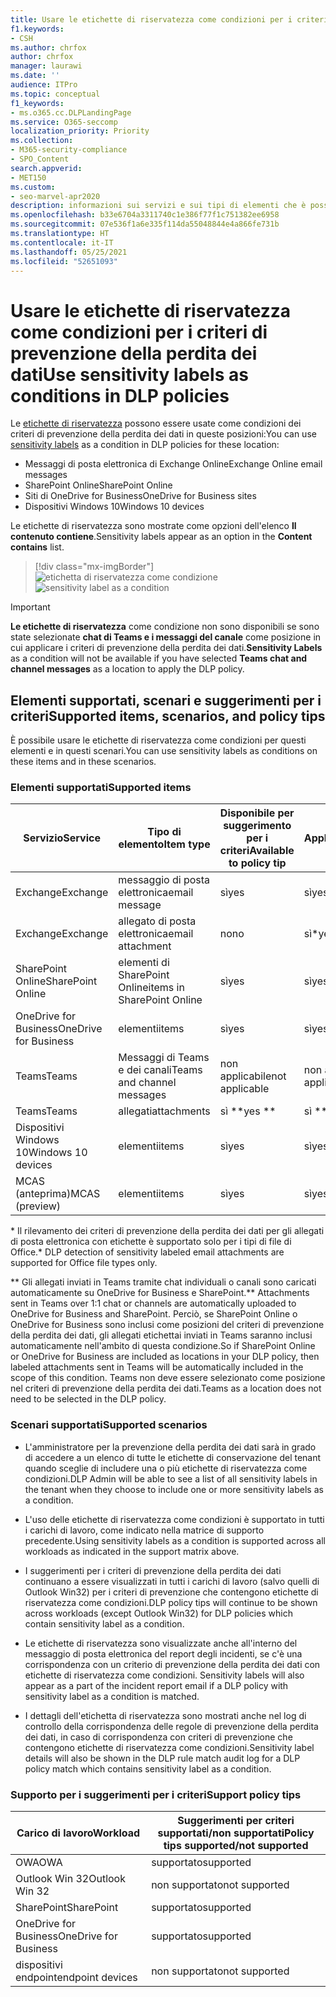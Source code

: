 ```yaml
---
title: Usare le etichette di riservatezza come condizioni per i criteri di prevenzione della perdita dei dati
f1.keywords:
- CSH
ms.author: chrfox
author: chrfox
manager: laurawi
ms.date: ''
audience: ITPro
ms.topic: conceptual
f1_keywords:
- ms.o365.cc.DLPLandingPage
ms.service: O365-seccomp
localization_priority: Priority
ms.collection:
- M365-security-compliance
- SPO_Content
search.appverid:
- MET150
ms.custom:
- seo-marvel-apr2020
description: informazioni sui servizi e sui tipi di elementi che è possibile usare nelle etichette di riservatezza come condizioni per i criteri di prevenzione della perdita dei dati
ms.openlocfilehash: b33e6704a3311740c1e386f77f1c751382ee6958
ms.sourcegitcommit: 07e536f1a6e335f114da55048844e4a866fe731b
ms.translationtype: HT
ms.contentlocale: it-IT
ms.lasthandoff: 05/25/2021
ms.locfileid: "52651093"
---
```

# <a name="use-sensitivity-labels-as-conditions-in-dlp-policies"></a><span data-ttu-id="53531-103">Usare le etichette di riservatezza come condizioni per i criteri di prevenzione della perdita dei dati</span><span class="sxs-lookup"><span data-stu-id="53531-103">Use sensitivity labels as conditions in DLP policies</span></span>

<span data-ttu-id="53531-104">Le [etichette di riservatezza](sensitivity-labels.md) possono essere usate come condizioni dei criteri di prevenzione della perdita dei dati in queste posizioni:</span><span class="sxs-lookup"><span data-stu-id="53531-104">You can use [sensitivity labels](sensitivity-labels.md) as a condition in DLP policies for these location:</span></span>

- <span data-ttu-id="53531-105">Messaggi di posta elettronica di Exchange Online</span><span class="sxs-lookup"><span data-stu-id="53531-105">Exchange Online email messages</span></span>
- <span data-ttu-id="53531-106">SharePoint Online</span><span class="sxs-lookup"><span data-stu-id="53531-106">SharePoint Online</span></span>
- <span data-ttu-id="53531-107">Siti di OneDrive for Business</span><span class="sxs-lookup"><span data-stu-id="53531-107">OneDrive for Business sites</span></span>
- <span data-ttu-id="53531-108">Dispositivi Windows 10</span><span class="sxs-lookup"><span data-stu-id="53531-108">Windows 10 devices</span></span>

<span data-ttu-id="53531-109">Le etichette di riservatezza sono mostrate come opzioni dell'elenco **Il contenuto contiene**.</span><span class="sxs-lookup"><span data-stu-id="53531-109">Sensitivity labels appear as an option in the **Content contains** list.</span></span>

> [!div class="mx-imgBorder"]
> <span data-ttu-id="53531-110">![etichetta di riservatezza come condizione](../media/dlp-sensitivity-label-as-a-condition.png)</span><span class="sxs-lookup"><span data-stu-id="53531-110">![sensitivity label as a condition](../media/dlp-sensitivity-label-as-a-condition.png)</span></span>

> [!IMPORTANT]
> <span data-ttu-id="53531-111">**Le etichette di riservatezza** come condizione non sono disponibili se sono state selezionate **chat di Teams e i messaggi del canale** come posizione in cui applicare i criteri di prevenzione della perdita dei dati.</span><span class="sxs-lookup"><span data-stu-id="53531-111">**Sensitivity Labels** as a condition will not be available if you have selected **Teams chat and channel messages** as a location to apply the DLP policy.</span></span>


## <a name="supported-items-scenarios-and-policy-tips"></a><span data-ttu-id="53531-112">Elementi supportati, scenari e suggerimenti per i criteri</span><span class="sxs-lookup"><span data-stu-id="53531-112">Supported items, scenarios, and policy tips</span></span>

<span data-ttu-id="53531-113">È possibile usare le etichette di riservatezza come condizioni per questi elementi e in questi scenari.</span><span class="sxs-lookup"><span data-stu-id="53531-113">You can use sensitivity labels as conditions on these items and in these scenarios.</span></span>

### <a name="supported-items"></a><span data-ttu-id="53531-114">Elementi supportati</span><span class="sxs-lookup"><span data-stu-id="53531-114">Supported items</span></span>

|<span data-ttu-id="53531-115">Servizio</span><span class="sxs-lookup"><span data-stu-id="53531-115">Service</span></span>  |<span data-ttu-id="53531-116">Tipo di elemento</span><span class="sxs-lookup"><span data-stu-id="53531-116">Item type</span></span>  |<span data-ttu-id="53531-117">Disponibile per suggerimento per i criteri</span><span class="sxs-lookup"><span data-stu-id="53531-117">Available to policy tip</span></span>  |<span data-ttu-id="53531-118">Applicabile</span><span class="sxs-lookup"><span data-stu-id="53531-118">Enforceable</span></span>  |
|---------|---------|---------|---------|
|<span data-ttu-id="53531-119">Exchange</span><span class="sxs-lookup"><span data-stu-id="53531-119">Exchange</span></span>    |<span data-ttu-id="53531-120">messaggio di posta elettronica</span><span class="sxs-lookup"><span data-stu-id="53531-120">email message</span></span>         |<span data-ttu-id="53531-121">sì</span><span class="sxs-lookup"><span data-stu-id="53531-121">yes</span></span>         |<span data-ttu-id="53531-122">sì</span><span class="sxs-lookup"><span data-stu-id="53531-122">yes</span></span>         |
|<span data-ttu-id="53531-123">Exchange</span><span class="sxs-lookup"><span data-stu-id="53531-123">Exchange</span></span>    |<span data-ttu-id="53531-124">allegato di posta elettronica</span><span class="sxs-lookup"><span data-stu-id="53531-124">email attachment</span></span>         |<span data-ttu-id="53531-125">no</span><span class="sxs-lookup"><span data-stu-id="53531-125">no</span></span>         |<span data-ttu-id="53531-126">sì\*</span><span class="sxs-lookup"><span data-stu-id="53531-126">yes \*</span></span>         |
|<span data-ttu-id="53531-127">SharePoint Online</span><span class="sxs-lookup"><span data-stu-id="53531-127">SharePoint Online</span></span>     |<span data-ttu-id="53531-128">elementi di SharePoint Online</span><span class="sxs-lookup"><span data-stu-id="53531-128">items in SharePoint Online</span></span>         |<span data-ttu-id="53531-129">sì</span><span class="sxs-lookup"><span data-stu-id="53531-129">yes</span></span>         |<span data-ttu-id="53531-130">sì</span><span class="sxs-lookup"><span data-stu-id="53531-130">yes</span></span>         |
|<span data-ttu-id="53531-131">OneDrive for Business</span><span class="sxs-lookup"><span data-stu-id="53531-131">OneDrive for Business</span></span>     |<span data-ttu-id="53531-132">elementi</span><span class="sxs-lookup"><span data-stu-id="53531-132">items</span></span>         |<span data-ttu-id="53531-133">sì</span><span class="sxs-lookup"><span data-stu-id="53531-133">yes</span></span>         |<span data-ttu-id="53531-134">sì</span><span class="sxs-lookup"><span data-stu-id="53531-134">yes</span></span>         |
|<span data-ttu-id="53531-135">Teams</span><span class="sxs-lookup"><span data-stu-id="53531-135">Teams</span></span>     |<span data-ttu-id="53531-136">Messaggi di Teams e dei canali</span><span class="sxs-lookup"><span data-stu-id="53531-136">Teams and channel messages</span></span>         |<span data-ttu-id="53531-137">non applicabile</span><span class="sxs-lookup"><span data-stu-id="53531-137">not applicable</span></span>         |<span data-ttu-id="53531-138">non applicabile</span><span class="sxs-lookup"><span data-stu-id="53531-138">not applicable</span></span>         |
|<span data-ttu-id="53531-139">Teams</span><span class="sxs-lookup"><span data-stu-id="53531-139">Teams</span></span>     |<span data-ttu-id="53531-140">allegati</span><span class="sxs-lookup"><span data-stu-id="53531-140">attachments</span></span>         |<span data-ttu-id="53531-141">sì \*\*</span><span class="sxs-lookup"><span data-stu-id="53531-141">yes \*\*</span></span>         |<span data-ttu-id="53531-142">sì \*\*</span><span class="sxs-lookup"><span data-stu-id="53531-142">yes \*\*</span></span>         |
|<span data-ttu-id="53531-143">Dispositivi Windows 10</span><span class="sxs-lookup"><span data-stu-id="53531-143">Windows 10 devices</span></span>     |<span data-ttu-id="53531-144">elementi</span><span class="sxs-lookup"><span data-stu-id="53531-144">items</span></span>         |<span data-ttu-id="53531-145">sì</span><span class="sxs-lookup"><span data-stu-id="53531-145">yes</span></span>         |<span data-ttu-id="53531-146">sì</span><span class="sxs-lookup"><span data-stu-id="53531-146">yes</span></span>         |
|<span data-ttu-id="53531-147">MCAS (anteprima)</span><span class="sxs-lookup"><span data-stu-id="53531-147">MCAS (preview)</span></span> |<span data-ttu-id="53531-148">elementi</span><span class="sxs-lookup"><span data-stu-id="53531-148">items</span></span>         |<span data-ttu-id="53531-149">sì</span><span class="sxs-lookup"><span data-stu-id="53531-149">yes</span></span>         |<span data-ttu-id="53531-150">sì</span><span class="sxs-lookup"><span data-stu-id="53531-150">yes</span></span>         |

<span data-ttu-id="53531-151">\* Il rilevamento dei criteri di prevenzione della perdita dei dati per gli allegati di posta elettronica con etichette è supportato solo per i tipi di file di Office.</span><span class="sxs-lookup"><span data-stu-id="53531-151">\* DLP detection of sensitivity labeled email attachments are supported for Office file types only.</span></span>

<span data-ttu-id="53531-152">\*\* Gli allegati inviati in Teams tramite chat individuali o canali sono caricati automaticamente su OneDrive for Business e SharePoint.</span><span class="sxs-lookup"><span data-stu-id="53531-152">\*\* Attachments sent in Teams over 1:1 chat or channels are automatically uploaded to OneDrive for Business and SharePoint.</span></span> <span data-ttu-id="53531-153">Perciò, se SharePoint Online o OneDrive for Business sono inclusi come posizioni del criteri di prevenzione della perdita dei dati, gli allegati etichettai inviati in Teams saranno inclusi automaticamente nell'ambito di questa condizione.</span><span class="sxs-lookup"><span data-stu-id="53531-153">So if SharePoint Online or OneDrive for Business are included as locations in your DLP policy, then labeled attachments sent in Teams will be automatically included in the scope of this condition.</span></span> <span data-ttu-id="53531-154">Teams non deve essere selezionato come posizione nel criteri di prevenzione della perdita dei dati.</span><span class="sxs-lookup"><span data-stu-id="53531-154">Teams as a location does not need to be selected in the DLP policy.</span></span>

### <a name="supported-scenarios"></a><span data-ttu-id="53531-155">Scenari supportati</span><span class="sxs-lookup"><span data-stu-id="53531-155">Supported scenarios</span></span>

- <span data-ttu-id="53531-156">L'amministratore per la prevenzione della perdita dei dati sarà in grado di accedere a un elenco di tutte le etichette di conservazione del tenant quando sceglie di includere una o più etichette di riservatezza come condizioni.</span><span class="sxs-lookup"><span data-stu-id="53531-156">DLP Admin will be able to see a list of all sensitivity labels in the tenant when they choose to include one or more sensitivity labels as a condition.</span></span>

- <span data-ttu-id="53531-157">L'uso delle etichette di riservatezza come condizioni è supportato in tutti i carichi di lavoro, come indicato nella matrice di supporto precedente.</span><span class="sxs-lookup"><span data-stu-id="53531-157">Using sensitivity labels as a condition is supported across all workloads as indicated in the support matrix above.</span></span>

- <span data-ttu-id="53531-158">I suggerimenti per i criteri di prevenzione della perdita dei dati continuano a essere visualizzati in tutti i carichi di lavoro (salvo quelli di Outlook Win32) per i criteri di prevenzione che contengono etichette di riservatezza come condizioni.</span><span class="sxs-lookup"><span data-stu-id="53531-158">DLP policy tips will continue to be shown across workloads (except Outlook Win32) for DLP policies which contain sensitivity label as a condition.</span></span>

- <span data-ttu-id="53531-159">Le etichette di riservatezza sono visualizzate anche all'interno del messaggio di posta elettronica del report degli incidenti, se c'è una corrispondenza con un criterio di prevenzione della perdita dei dati con etichette di riservatezza come condizioni. </span><span class="sxs-lookup"><span data-stu-id="53531-159">Sensitivity labels will also appear as a part of the incident report email if a DLP policy with sensitivity label as a condition is matched.</span></span>

- <span data-ttu-id="53531-160">I dettagli dell'etichetta di riservatezza sono mostrati anche nel log di controllo della corrispondenza delle regole di prevenzione della perdita dei dati, in caso di corrispondenza con criteri di prevenzione che contengono etichette di riservatezza come condizioni.</span><span class="sxs-lookup"><span data-stu-id="53531-160">Sensitivity label details will also be shown in the DLP rule match audit log for a DLP policy match which contains sensitivity label as a condition.</span></span>


### <a name="support-policy-tips"></a><span data-ttu-id="53531-161">Supporto per i suggerimenti per i criteri</span><span class="sxs-lookup"><span data-stu-id="53531-161">Support policy tips</span></span>


|<span data-ttu-id="53531-162">Carico di lavoro</span><span class="sxs-lookup"><span data-stu-id="53531-162">Workload</span></span>  |<span data-ttu-id="53531-163">Suggerimenti per criteri supportati/non supportati</span><span class="sxs-lookup"><span data-stu-id="53531-163">Policy tips supported/not supported</span></span>  |
|---------|---------|
|<span data-ttu-id="53531-164">OWA</span><span class="sxs-lookup"><span data-stu-id="53531-164">OWA</span></span> |    <span data-ttu-id="53531-165">supportato</span><span class="sxs-lookup"><span data-stu-id="53531-165">supported</span></span>     |
|<span data-ttu-id="53531-166">Outlook Win 32</span><span class="sxs-lookup"><span data-stu-id="53531-166">Outlook Win 32</span></span>    |  <span data-ttu-id="53531-167">non supportato</span><span class="sxs-lookup"><span data-stu-id="53531-167">not supported</span></span>       |
|<span data-ttu-id="53531-168">SharePoint</span><span class="sxs-lookup"><span data-stu-id="53531-168">SharePoint</span></span>   |   <span data-ttu-id="53531-169">supportato</span><span class="sxs-lookup"><span data-stu-id="53531-169">supported</span></span>      |
|<span data-ttu-id="53531-170">OneDrive for Business</span><span class="sxs-lookup"><span data-stu-id="53531-170">OneDrive for Business</span></span>    |    <span data-ttu-id="53531-171">supportato</span><span class="sxs-lookup"><span data-stu-id="53531-171">supported</span></span>     |
|<span data-ttu-id="53531-172">dispositivi endpoint</span><span class="sxs-lookup"><span data-stu-id="53531-172">endpoint devices</span></span>   |  <span data-ttu-id="53531-173">non supportato</span><span class="sxs-lookup"><span data-stu-id="53531-173">not supported</span></span>       |
